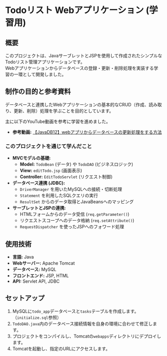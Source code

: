 # Todoリスト Webアプリケーション (学習用)

## 概要

このプロジェクトは、JavaサーブレットとJSPを使用して作成されたシンプルなTodoリスト管理アプリケーションです。  
Webアプリケーションからデータベースの登録・更新・削除処理を実装する学習の一環として開発しました。

## 制作の目的と参考資料

データベースと連携したWebアプリケーションの基本的なCRUD（作成、読み取り、更新、削除）処理を学ぶことを目的としています。

主に以下のYouTube動画を参考に学習を進めました。
- **参考動画:** [【JavaDB12】webアプリからデータベースの更新処理をする方法](https://youtu.be/C6O-9YTcyqM?list=PLru8-xuz0YvzEE_qHslDvFaRXxR_Q8m6y)

### このプロジェクトを通じて学んだこと

- **MVCモデルの基礎:**
    - **Model:** `TodoBean` (データ) や `TodoDAO` (ビジネスロジック)
    - **View:** `editTodo.jsp` (画面表示)
    - **Controller:** `EditTodoServlet` (リクエスト制御)
- **データベース連携 (JDBC):**
    - `DriverManager` を用いたMySQLへの接続・切断処理
    - `Statement` を利用したSQLクエリの実行
    - `ResultSet` からのデータ取得とJavaBeansへのマッピング
- **サーブレットとJSPの連携:**
    - HTMLフォームからのデータ受信 (`req.getParameter()`)
    - リクエストスコープへのデータ格納 (`req.setAttribute()`)
    - `RequestDispatcher` を使ったJSPへのフォワード処理

## 使用技術

- **言語:** Java
- **Webサーバー:** Apache Tomcat
- **データベース:** MySQL
- **フロントエンド:** JSP, HTML
- **API:** Servlet API, JDBC

## セットアップ

1.  MySQLに`todo_app`データベースと`tasks`テーブルを作成します。（`initialize.sql`参照）
2.  `TodoDAO.java`内のデータベース接続情報を自身の環境に合わせて修正します。
3.  プロジェクトをコンパイルし、Tomcatの`webapps`ディレクトリにデプロイします。
4.  Tomcatを起動し、指定のURLにアクセスします。 